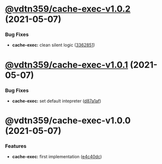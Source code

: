 # [@vdtn359/cache-exec-v1.0.2](https://github.com/vdtn359/vdtn359-os/compare/@vdtn359/cache-exec-v1.0.1...@vdtn359/cache-exec-v1.0.2) (2021-05-07)


### Bug Fixes

* **cache-exec:** clean silent logic ([3362851](https://github.com/vdtn359/vdtn359-os/commit/3362851a28a70bb4785e10f02f94a84fce4d7ce5))

# [@vdtn359/cache-exec-v1.0.1](https://github.com/vdtn359/vdtn359-os/compare/@vdtn359/cache-exec-v1.0.0...@vdtn359/cache-exec-v1.0.1) (2021-05-07)


### Bug Fixes

* **cache-exec:** set default intepreter ([d87a1af](https://github.com/vdtn359/vdtn359-os/commit/d87a1af2ddad6e919367346e5ab0d02529b6403b))

# @vdtn359/cache-exec-v1.0.0 (2021-05-07)


### Features

* **cache-exec:** first implementation ([e4c40dc](https://github.com/vdtn359/vdtn359-os/commit/e4c40dc349eb81b93d85230fd7145a708bcb82d9))
